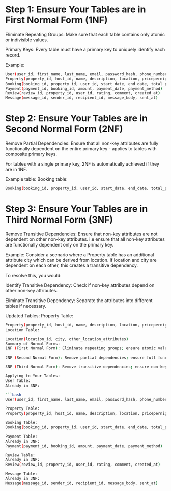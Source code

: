 # Step 1: Ensure Your Tables are in First Normal Form (1NF)
Eliminate Repeating Groups: Make sure that each table contains only atomic or indivisible values.

Primary Keys: Every table must have a primary key to uniquely identify each record.

Example:
```bash
User(user_id, first_name, last_name, email, password_hash, phone_number, role, created_at)
Property(property_id, host_id, name, description, location, pricepernight, created_at, updated_at)
Booking(booking_id, property_id, user_id, start_date, end_date, total_price, status, created_at)
Payment(payment_id, booking_id, amount, payment_date, payment_method)
Review(review_id, property_id, user_id, rating, comment, created_at)
Message(message_id, sender_id, recipient_id, message_body, sent_at)
```
# Step 2: Ensure Your Tables are in Second Normal Form (2NF)
Remove Partial Dependencies: Ensure that all non-key attributes are fully functionally dependent on the entire primary key  - applies to tables with composite primary keys.

For tables with a single primary key, 2NF is automatically achieved if they are in 1NF.

Example table:
Booking table:
```bash
Booking(booking_id, property_id, user_id, start_date, end_date, total_price, status, created_at)
```
# Step 3: Ensure Your Tables are in Third Normal Form (3NF)
Remove Transitive Dependencies: Ensure that non-key attributes are not dependent on other non-key attributes.
i.e ensure that all non-key attributes are functionally dependent only on the primary key.

Example:
Consider a scenario where a Property table has an additional attribute city which can be derived from location. If location and city are dependent on each other, this creates a transitive dependency.

To resolve this, you would:

Identify Transitive Dependency: Check if non-key attributes depend on other non-key attributes.

Eliminate Transitive Dependency: Separate the attributes into different tables if necessary.

Updated Tables:
Property Table:
```bash
Property(property_id, host_id, name, description, location, pricepernight, created_at, updated_at)
Location Table:
```
```bash
Location(location_id, city, other_location_attributes)
Summary of Normal Forms:
1NF (First Normal Form): Eliminate repeating groups; ensure atomic values.

2NF (Second Normal Form): Remove partial dependencies; ensure full functional dependency on the primary key.

3NF (Third Normal Form): Remove transitive dependencies; ensure non-key attributes depend only on the primary key.

Applying to Your Tables:
User Table:
Already in 3NF:

```bash
User(user_id, first_name, last_name, email, password_hash, phone_number, role, created_at)

Property Table:
Property(property_id, host_id, name, description, location, pricepernight, created_at, updated_at)

Booking Table:
Booking(booking_id, property_id, user_id, start_date, end_date, total_price, status, created_at)

Payment Table:
Already in 3NF:
Payment(payment_id, booking_id, amount, payment_date, payment_method)

Review Table:
Already in 3NF:
Review(review_id, property_id, user_id, rating, comment, created_at)

Message Table:
Already in 3NF:
Message(message_id, sender_id, recipient_id, message_body, sent_at)
```